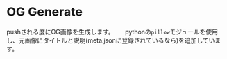 # OG Generate
pushされる度にOG画像を生成します。　　
pythonの`pillow`モジュールを使用し、元画像にタイトルと説明(meta.jsonに登録されているなら)を追加しています。
